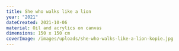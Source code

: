 ```yaml
---
title: She who walks like a lion
year: "2021"
dateCreated: 2021-10-06
material: Oil and acrylics on canvas
dimensions: 150 x 150 cm
coverImage: /images/uploads/she-who-walks-like-a-lion-kopie.jpg
---
```

